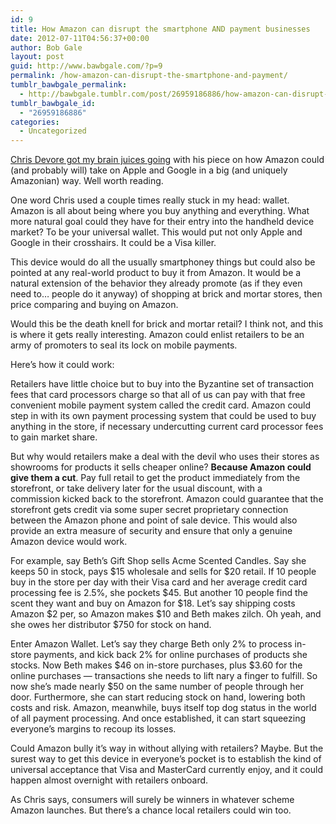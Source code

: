 ```yaml
---
id: 9
title: How Amazon can disrupt the smartphone AND payment businesses
date: 2012-07-11T04:56:37+00:00
author: Bob Gale
layout: post
guid: http://www.bawbgale.com/?p=9
permalink: /how-amazon-can-disrupt-the-smartphone-and-payment/
tumblr_bawbgale_permalink:
  - http://bawbgale.tumblr.com/post/26959186886/how-amazon-can-disrupt-the-smartphone-and-payment
tumblr_bawbgale_id:
  - "26959186886"
categories:
  - Uncategorized
---
```

[Chris Devore got my brain juices going](http://www.crashdev.com/2012/07/heres-how-amazon-can-disrupt-smartphone.html) with his piece on how Amazon could (and probably will) take on Apple and Google in a big (and uniquely Amazonian) way. Well worth reading. 

One word Chris used a couple times really stuck in my head: wallet. Amazon is all about being where you buy anything and everything. What more natural goal could they have for their entry into the handheld device market? To be your universal wallet. This would put not only Apple and Google in their crosshairs. It could be a Visa killer. 

This device would do all the usually smartphoney things but could also be pointed at any real-world product to buy it from Amazon. It would be a natural extension of the behavior they already promote (as if they even need to… people do it anyway) of shopping at brick and mortar stores, then price comparing and buying on Amazon. 

Would this be the death knell for brick and mortar retail? I think not, and this is where it gets really interesting. Amazon could enlist retailers to be an army of promoters to seal its lock on mobile payments. 

Here’s how it could work:

Retailers have little choice but to buy into the Byzantine set of transaction fees that card processors charge so that all of us can pay with that free convenient mobile payment system called the credit card. Amazon could step in with its own payment processing system that could be used to buy anything in the store, if necessary undercutting current card processor fees to gain market share. 

But why would retailers make a deal with the devil who uses their stores as showrooms for products it sells cheaper online? **Because Amazon could give them a cut**. Pay full retail to get the product immediately from the storefront, or take delivery later for the usual discount, with a commission kicked back to the storefront. Amazon could guarantee that the storefront gets credit via some super secret proprietary connection between the Amazon phone and point of sale device. This would also provide an extra measure of security and ensure that only a genuine Amazon device would work. 

For example, say Beth’s Gift Shop sells Acme Scented Candles. Say she keeps 50 in stock, pays $15 wholesale and sells for $20 retail. If 10 people buy in the store per day with their Visa card and her average credit card processing fee is 2.5%, she pockets $45. But another 10 people find the scent they want and buy on Amazon for $18. Let’s say shipping costs Amazon $2 per, so Amazon makes $10 and Beth makes zilch. Oh yeah, and she owes her distributor $750 for stock on hand. 

Enter Amazon Wallet. Let’s say they charge Beth only 2% to process in-store payments, and kick back 2% for online purchases of products she stocks. Now Beth makes $46 on in-store purchases, plus $3.60 for the online purchases — transactions she needs to lift nary a finger to fulfill. So now she’s made nearly $50 on the same number of people through her door. Furthermore, she can start reducing stock on hand, lowering both costs and risk. Amazon, meanwhile, buys itself top dog status in the world of all payment processing. And once established, it can start squeezing everyone’s margins to recoup its losses. 

Could Amazon bully it’s way in without allying with retailers? Maybe. But the surest way to get this device in everyone’s pocket is to establish the kind of universal acceptance that Visa and MasterCard currently enjoy, and it could happen almost overnight with retailers onboard. 

As Chris says, consumers will surely be winners in whatever scheme Amazon launches. But there’s a chance local retailers could win too. 